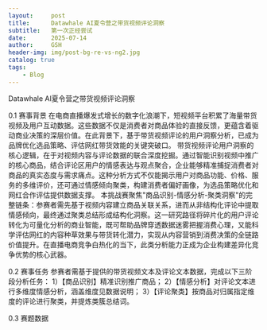 ```yaml
---
layout:     post
title:      Datawhale AI夏令营之带货视频评论洞察
subtitle:   第一次正经尝试
date:       2025-07-14
author:     GSH
header-img: img/post-bg-re-vs-ng2.jpg
catalog: true
tags:
    - Blog
---
```


Datawhale AI夏令营之带货视频评论洞察

0.1 赛事背景
在电商直播爆发式增长的数字化浪潮下，短视频平台积累了海量带货视频及用户互动数据。这些数据不仅是消费者对商品体验的直接反馈，更蕴含着驱动商业决策的深层价值。在此背景下，基于带货视频评论的用户洞察分析，已成为品牌优化选品策略、评估网红带货效能的关键突破口。
带货视频评论用户洞察的核心逻辑，在于对视频内容与评论数据的联合深度挖掘。通过智能识别视频中推广的核心商品，结合评论区用户的情感表达与观点聚合，企业能够精准捕捉消费者对商品的真实态度与需求痛点。这种分析方式不仅能揭示用户对商品功能、价格、服务的多维评价，还可通过情感倾向聚类，构建消费者偏好画像，为选品策略优化和网红合作评估提供数据支撑。
本挑战赛聚焦"商品识别-情感分析-聚类洞察"的完整链条：参赛者需先基于视频内容建立商品关联关系，进而从非结构化评论中提取情感倾向，最终通过聚类总结形成结构化洞察。这一研究路径将碎片化的用户评论转化为可量化分析的商业智能，既可帮助品牌穿透数据迷雾把握消费心理，又能科学评估网红的内容种草效果与带货转化潜力，实现从内容营销到消费决策的全链路价值提升。在直播电商竞争白热化的当下，此类分析能力正成为企业构建差异化竞争优势的核心武器。

0.2 赛事任务
参赛者需基于提供的带货视频文本及评论文本数据，完成以下三阶段分析任务：
1）【商品识别】精准识别推广商品；
2）【情感分析】对评论文本进行多维度情感分析，涵盖维度见数据说明；
3）【评论聚类】按商品对归属指定维度的评论进行聚类，并提炼类簇总结词。

0.3 赛题数据

